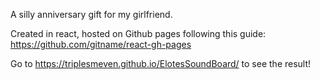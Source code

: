 A silly anniversary gift for my girlfriend.

Created in react, hosted on Github pages following this guide: https://github.com/gitname/react-gh-pages

Go to https://triplesmeven.github.io/ElotesSoundBoard/ to see the result!